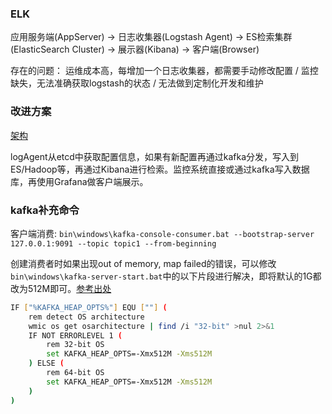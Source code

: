 ### ELK
应用服务端(AppServer) -> 日志收集器(Logstash Agent) -> ES检索集群(ElasticSearch Cluster) -> 展示器(Kibana) -> 客户端(Browser)

存在的问题：
运维成本高，每增加一个日志收集器，都需要手动修改配置 / 监控缺失，无法准确获取logstash的状态 / 无法做到定制化开发和维护

### 改进方案
[架构](https://github.com/ayiio/StudyGo/blob/master/kafka/logAgent.jpg)

logAgent从etcd中获取配置信息，如果有新配置再通过kafka分发，写入到ES/Hadoop等，再通过Kibana进行检索。监控系统直接或通过kafka写入数据库，再使用Grafana做客户端展示。

### kafka补充命令
客户端消费: `bin\windows\kafka-console-consumer.bat --bootstrap-server 127.0.0.1:9091 --topic topic1 --from-beginning`

创建消费者时如果出现out of memory, map failed的错误，可以修改`bin\windows\kafka-server-start.bat`中的以下片段进行解决，即将默认的1G都改为512M即可。[参考出处](https://debugah.com/kafka-error-caused-by-java-lang-outofmemoryerror-map-failed-how-to-solve-21161/)
```sh
IF ["%KAFKA_HEAP_OPTS%"] EQU [""] (
    rem detect OS architecture
    wmic os get osarchitecture | find /i "32-bit" >nul 2>&1
    IF NOT ERRORLEVEL 1 (
        rem 32-bit OS
        set KAFKA_HEAP_OPTS=-Xmx512M -Xms512M
    ) ELSE (
        rem 64-bit OS
        set KAFKA_HEAP_OPTS=-Xmx512M -Xms512M    
    )
)
```

